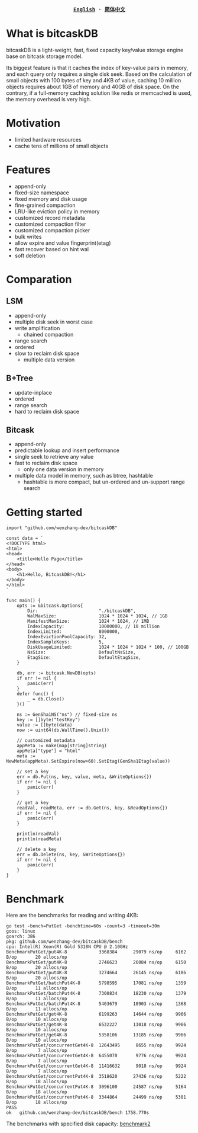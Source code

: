 <div align="center">
<strong>
<samp>

[English](https://github.com/wenzhang-dev/bitcaskDB/blob/main/README.md) · [简体中文](https://github.com/wenzhang-dev/bitcaskDB/blob/main/README-CN.md)

</samp>
</strong>
</div>

# What is bitcaskDB

bitcaskDB is a light-weight, fast, fixed capacity key/value storage engine base on bitcask storage model.

Its biggest feature is that it caches the index of key-value pairs in memory, and each query only requires a single disk seek. Based on the calculation of small objects with 100 bytes of key and 4KB of value, caching 10 million objects requires about 1GB of memory and 40GB of disk space. On the contrary, if a full-memory caching solution like redis or memcached is used, the memory overhead is very high.


# Motivation

- limited hardware resources
- cache tens of millions of small objects


# Features
- append-only
- fixed-size namespace
- fixed memory and disk usage
- fine-grained compaction
- LRU-like eviction policy in memory
- customized record metadata
- customized compaction filter
- customized compaction picker
- bulk writes
- allow expire and value fingerprint(etag)
- fast recover based on hint wal
- soft deletion


# Comparation

## LSM
- append-only
- multiple disk seek in worst case
- write amplification
  - chained compaction
- range search
- ordered
- slow to reclaim disk space
  - multiple data version


## B+Tree
- update-inplace
- ordered
- range search
- hard to reclaim disk space


## Bitcask
- append-only
- predictable lookup and insert performance
- single seek to retrieve any value
- fast to reclaim disk space
  - only one data version in memory
- multiple data model in memory, such as btree, hashtable
  - hashtable is more compact, but un-ordered and un-support range search


# Getting started


```golang
import "github.com/wenzhang-dev/bitcaskDB"

const data = `
<!DOCTYPE html>
<html>
<head>
    <title>Hello Page</title>
</head>
<body>
    <h1>Hello, BitcaskDB!</h1>
</body>
</html>
`

func main() {
    opts := &bitcask.Options{
        Dir:                       "./bitcaskDB",
        WalMaxSize:                1024 * 1024 * 1024, // 1GB
        ManifestMaxSize:           1024 * 1024, // 1MB
        IndexCapacity:             10000000, // 10 million
        IndexLimited:              8000000,
        IndexEvictionPoolCapacity: 32,
        IndexSampleKeys:           5,
        DiskUsageLimited:          1024 * 1024 * 1024 * 100, // 100GB
        NsSize:                    DefaultNsSize,
        EtagSize:                  DefaultEtagSize,
    }

    db, err := bitcask.NewDB(opts)
    if err != nil {
        panic(err)
    }
    defer func() {
        _ = db.Close()
    }()

    ns := GenSha1NS("ns") // fixed-size ns
    key := []byte("testKey")
    value := []byte(data)
    now := uint64(db.WallTime().Unix())

    // customized metadata
    appMeta := make(map[string]string)
    appMeta["type"] = "html"
    meta := NewMeta(appMeta).SetExpire(now+60).SetEtag(GenSha1Etag(value))

    // set a key
    err = db.Put(ns, key, value, meta, &WriteOptions{})
    if err != nil {
        panic(err)
    }

    // get a key
    readVal, readMeta, err := db.Get(ns, key, &ReadOptions{})
    if err != nil {
        panic(err)
    }

    println(readVal)
    println(readMeta)

    // delete a key
    err = db.Delete(ns, key, &WriteOptions{})
    if err != nil {
        panic(err)
    }
}
```

# Benchmark

Here are the benchmarks for reading and writing 4KB:

```
go test -bench=PutGet -benchtime=60s -count=3 -timeout=30m
goos: linux
goarch: 386
pkg: github.com/wenzhang-dev/bitcaskDB/bench
cpu: Intel(R) Xeon(R) Gold 5318N CPU @ 2.10GHz
BenchmarkPutGet/put4K-8            3368384      29079 ns/op     6162 B/op       20 allocs/op
BenchmarkPutGet/put4K-8            2746623      26084 ns/op     6150 B/op       20 allocs/op
BenchmarkPutGet/put4K-8            3274664      26145 ns/op     6186 B/op       20 allocs/op
BenchmarkPutGet/batchPut4K-8       5798595      17081 ns/op     1359 B/op       11 allocs/op
BenchmarkPutGet/batchPut4K-8       7300834      18230 ns/op     1379 B/op       11 allocs/op
BenchmarkPutGet/batchPut4K-8       5403679      18903 ns/op     1368 B/op       11 allocs/op
BenchmarkPutGet/get4K-8            6199263      14644 ns/op     9966 B/op       10 allocs/op
BenchmarkPutGet/get4K-8            6532227      13018 ns/op     9966 B/op       10 allocs/op
BenchmarkPutGet/get4K-8            5358106      13185 ns/op     9966 B/op       10 allocs/op
BenchmarkPutGet/concurrentGet4K-8  12643495      8655 ns/op     9924 B/op        7 allocs/op
BenchmarkPutGet/concurrentGet4K-8  6455070       9776 ns/op     9924 B/op        7 allocs/op
BenchmarkPutGet/concurrentGet4K-8  11416632      9018 ns/op     9924 B/op        7 allocs/op
BenchmarkPutGet/concurrentPut4K-8  3518620      27436 ns/op     5222 B/op       18 allocs/op
BenchmarkPutGet/concurrentPut4K-8  3096100      24587 ns/op     5164 B/op       18 allocs/op
BenchmarkPutGet/concurrentPut4K-8  3344864      24499 ns/op     5301 B/op       18 allocs/op
PASS
ok   github.com/wenzhang-dev/bitcaskDB/bench 1758.770s
```

The benchmarks with specified disk capacity: [benchmark2](https://github.com/wenzhang-dev/bitcaskDB/blob/main/bench/benchmark2)
